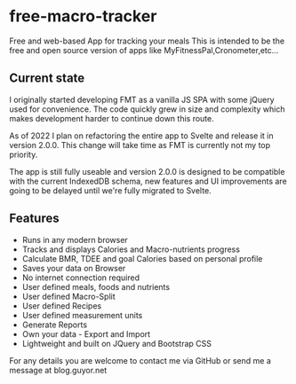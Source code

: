 # free-macro-tracker
Free and web-based App for tracking your meals
This is intended to be the free and open source version of apps like MyFitnessPal,Cronometer,etc...

## Current state
I originally started developing FMT as a vanilla JS SPA with some jQuery used for convenience.
The code quickly grew in size and complexity which makes development harder to continue down this route.

As of 2022 I plan on refactoring the entire app to Svelte and release it in version 2.0.0. This change will take time as FMT is currently not my top priority.

The app is still fully useable and version 2.0.0 is designed to be compatible with the current IndexedDB schema, new features and UI improvements are going to be delayed until we're fully migrated to Svelte.

## Features

- Runs in any modern browser
- Tracks and displays Calories and Macro-nutrients progress
- Calculate BMR, TDEE and goal Calories based on personal profile
- Saves your data on Browser
- No internet connection required
- User defined meals, foods and nutrients
- User defined Macro-Split
- User defined Recipes
- User defined measurement units
- Generate Reports
- Own your data - Export and Import
- Lightweight and built on JQuery and Bootstrap CSS

For any details you are welcome to contact me via GitHub or send me a message at blog.guyor.net
